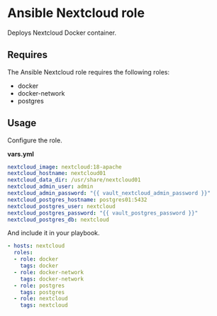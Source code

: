 # Ansible Nextcloud role

Deploys Nextcloud Docker container.

## Requires

The Ansible Nextcloud role requires the following roles:

* docker
* docker-network
* postgres

## Usage

Configure the role.

**vars.yml**

```yml
nextcloud_image: nextcloud:18-apache
nextcloud_hostname: nextcloud01
nextcloud_data_dir: /usr/share/nextcloud01
nextcloud_admin_user: admin
nextcloud_admin_password: "{{ vault_nextcloud_admin_password }}"
nextcloud_postgres_hostname: postgres01:5432
nextcloud_postgres_user: nextcloud
nextcloud_postgres_password: "{{ vault_postgres_password }}"
nextcloud_postgres_db: nextcloud
````

And include it in your playbook.

```yml
- hosts: nextcloud
  roles:
  - role: docker
    tags: docker
  - role: docker-network
    tags: docker-network
  - role: postgres
    tags: postgres
  - role: nextcloud
    tags: nextcloud
```
